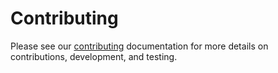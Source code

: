 # Contributing

Please see our [contributing](docs/src/contributing.md) documentation for more details on contributions, development, and testing.
